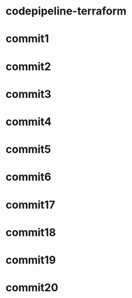 # codepipeline-terraform
# commit1
# commit2
# commit3
# commit4
# commit5
# commit6
# commit17
# commit18
# commit19
# commit20 




